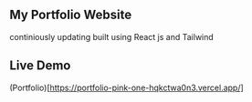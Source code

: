 ## My Portfolio Website 
continiously updating built using React js and Tailwind

## Live Demo
(Portfolio)[https://portfolio-pink-one-hqkctwa0n3.vercel.app/]
